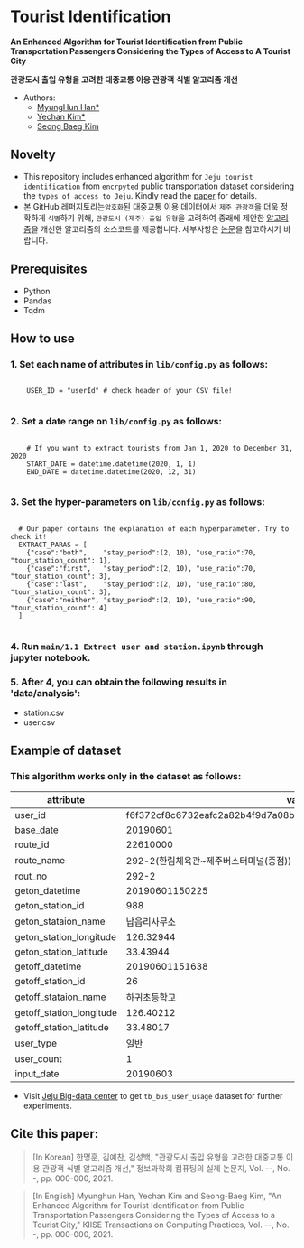 # Tourist Identification

**An Enhanced Algorithm for Tourist Identification from Public Transportation Passengers Considering the Types of Access to A Tourist City**

**관광도시 출입 유형을 고려한 대중교통 이용 관광객 식별 알고리즘 개선**

- Authors:
  - [MyungHun Han*](https://education.jejunu.ac.kr/education/department/educom.htm)    
  - [Yechan Kim*](https://sites.google.com/view/yechankim)    
  - [Seong Baeg Kim](https://education.jejunu.ac.kr/education/department/educom.htm)

## Novelty
- This repository includes enhanced algorithm for `Jeju tourist identification` from `encrpyted` public transportation dataset considering the `types of access to Jeju`. Kindly read the [paper]() for details.
- 본 GitHub 레퍼지토리는`암호화`된 대중교통 이용 데이터에서 `제주 관광객`을 더욱 정확하게 `식별`하기 위해, `관광도시 (제주) 출입 유형`을 고려하여 종래에 제안한 [알고리즘](https://doi.org/10.5626/KTCP.2020.26.8.349)을 개선한 알고리즘의 소스코드를 제공합니다. 세부사항은 [논문]()을 참고하시기 바랍니다.

## Prerequisites
- Python
- Pandas 
- Tqdm

## How to use
### 1. Set each name of attributes in `lib/config.py` as follows:
  <pre><code>
    USER_ID = "userId" # check header of your CSV file!
  </code></pre>
  
### 2. Set a date range on `lib/config.py` as follows:
  <pre><code>
    # If you want to extract tourists from Jan 1, 2020 to December 31, 2020
    START_DATE = datetime.datetime(2020, 1, 1)
    END_DATE = datetime.datetime(2020, 12, 31)
  </code></pre>

### 3. Set the hyper-parameters on `lib/config.py` as follows:
  <pre><code>
  # Our paper contains the explanation of each hyperparameter. Try to check it!
  EXTRACT_PARAS = [
    {"case":"both",    "stay_period":(2, 10), "use_ratio":70, "tour_station_count": 1},
    {"case":"first",   "stay_period":(2, 10), "use_ratio":70, "tour_station_count": 3},
    {"case":"last",    "stay_period":(2, 10), "use_ratio":80, "tour_station_count": 3},
    {"case":"neither", "stay_period":(2, 10), "use_ratio":90, "tour_station_count": 4}
  ]
  </code></pre>

### 4. Run `main/1.1 Extract user and station.ipynb` through jupyter notebook.

### 5. After 4, you can obtain the following results in 'data/analysis':
  * station.csv
  * user.csv

## Example of dataset
### This algorithm works only in the dataset as follows:
|attribute|value|
|------|------|
|user_id|f6f372cf8c6732eafc2a82b4f9d7a08bb3b493213ea4efbd3f4bba1d058406a7|
|base_date|20190601|
|route_id|22610000|
|route_name|292-2(한림체육관~제주버스터미널(종점))|
|rout_no|292-2|
|geton_datetime|20190601150225|
|geton_station_id|988|
|geton_stataion_name|납읍리사무소|
|geton_station_longitude|126.32944|
|geton_station_latitude|33.43944|
|getoff_datetime|20190601151638|
|getoff_station_id|26|
|getoff_stataion_name|하귀초등학교|
|getoff_station_longitude|126.40212|
|getoff_station_latitude|33.48017|
|user_type|일반|
|user_count|1|
|input_date|20190603|

- Visit [Jeju Big-data center](https://bc.jejudatahub.net/main) to get `tb_bus_user_usage` dataset for further experiments.

## Cite this paper:

>[In Korean]
한명훈, 김예찬, 김성백, "관광도시 출입 유형을 고려한 대중교통 이용 관광객 식별 알고리즘 개선," 정보과학회 컴퓨팅의 실제 논문지, Vol. --, No. -, pp. 000-000, 2021.

>[In English]
Myunghun Han, Yechan Kim and Seong-Baeg Kim, "An Enhanced Algorithm for Tourist Identification from Public Transportation Passengers Considering the Types of Access to a Tourist City," KIISE Transactions on Computing Practices, Vol. --, No. -, pp. 000-000, 2021.
